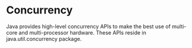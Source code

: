 # Concurrency

Java provides high-level concurrency APIs to make the best use of multi-core and multi-processor hardware. 
These APIs reside in java.util.concurrency package.
